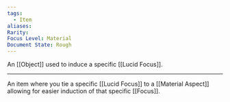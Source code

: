 ```yaml
---
tags:
  - Item
aliases: 
Rarity: 
Focus Level: Material
Document State: Rough
---
```

An [[Object]] used to induce a specific [[Lucid Focus]].
- - -
An item where you tie a specific [[Lucid Focus]] to a [[Material Aspect]] allowing for easier induction of that specific [[Focus]].